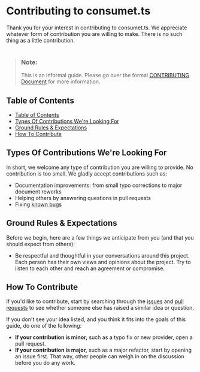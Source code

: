 <h1> Contributing to consumet.ts </h1>
Thank you for your interest in contributing to consumet.ts. We appreciate whatever form of contribution you are willing to make. There is no such thing as a little contribution.

<br/>
<br/>

> ### Note:
>
> This is an informal guide. Please go over the formal [CONTRIBUTING Document](../../CONTRIBUTING.md) for more information.

## Table of Contents

- [Table of Contents](#table-of-contents)
- [Types Of Contributions We're Looking For](#types-of-contributions-were-looking-for)
- [Ground Rules & Expectations](#ground-rules--expectations)
- [How To Contribute](#how-to-contribute)

## Types Of Contributions We're Looking For

In short, we welcome any type of contribution you are willing to provide. No
contribution is too small. We gladly accept contributions such as:

- Documentation improvements: from small typo corrections to major document reworks
- Helping others by answering questions in pull requests
- Fixing [known bugs](https://github.com/consumet/extensions/issues?q=is%3Aissue+is%3Aopen+label%3ABug)

## Ground Rules & Expectations

Before we begin, here are a few things we anticipate from you (and that you should expect from others):

- Be respectful and thoughtful in your conversations around this project. Each person has their own views and opinions about the project. Try to listen to each other and reach an agreement or compromise.

## How To Contribute

If you'd like to contribute, start by searching through the [issues](https://github.com/consumet/extensions/issues) and [pull requests](https://github.com/consumet/extensions/pulls) to see whether someone else has raised a similar idea or question.

If you don't see your idea listed, and you think it fits into the goals of this guide, do one of the following:

- **If your contribution is minor,** such as a typo fix or new provider, open a pull request.
- **If your contribution is major,** such as a major refactor, start by opening an issue first. That way, other people can weigh in on the discussion before you do any work.
